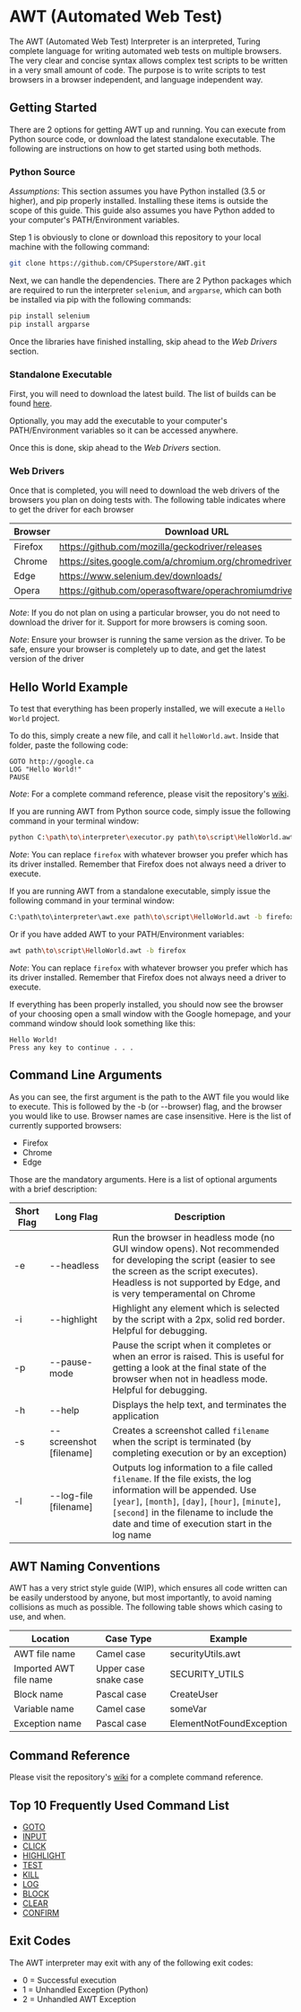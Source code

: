 # AWT (Automated Web Test)
The AWT (Automated Web Test) Interpreter is an interpreted, Turing complete language for writing automated web tests 
on multiple browsers. The very clear and concise syntax allows complex test scripts to be written 
in a very small amount of code. The purpose is to write scripts to test browsers in a browser independent, and language independent way.


## Getting Started
There are 2 options for getting AWT up and running. You can execute from Python source code, 
or download the latest standalone executable. 
The following are instructions on how to get started using both methods.

### Python Source
*Assumptions*: This section assumes you have Python installed (3.5 or higher), and pip properly installed.
Installing these items is outside the scope of this guide. 
This guide also assumes you have Python added to your computer's PATH/Environment variables.


Step 1 is obviously to clone or download this repository to your local machine with the following command:
```bash 
git clone https://github.com/CPSuperstore/AWT.git
```

Next, we can handle the dependencies. There are 2 Python packages which are required to run the interpreter `selenium`, and `argparse`, which can both be installed via pip with the following commands:
```bash
pip install selenium
pip install argparse
```

Once the libraries have finished installing, skip ahead to the *Web Drivers* section.

### Standalone Executable
First, you will need to download the latest build. 
The list of builds can be found [here](https://github.com/CPSuperstore/AWT/releases).

Optionally, you may add the executable to your computer's PATH/Environment variables so it can be accessed anywhere.

Once this is done, skip ahead to the *Web Drivers* section.

### Web Drivers
Once that is completed, you will need to download the web drivers of the browsers you plan on doing tests with.
The following table indicates where to get the driver for each browser

| Browser 	| Download URL 	| Save path 	|
|---------	|--------------	|-----------	|
| Firefox  	| https://github.com/mozilla/geckodriver/releases | `webDrivers/geckodriver.exe` |
| Chrome  	| https://sites.google.com/a/chromium.org/chromedriver/ | `webDrivers/chromedriver.exe` |
| Edge    	| https://www.selenium.dev/downloads/ | `webDrivers/MicrosoftWebDriver.exe`          	|
| Opera    	| https://github.com/operasoftware/operachromiumdriver/releases | `webDrivers/operadriver.exe` |

*Note*: If you do not plan on using a particular browser, you do not need to download the driver for it.
Support for more browsers is coming soon.

*Note*: Ensure your browser is running the same version as the driver. 
To be safe, ensure your browser is completely up to date, and get the latest version of the driver

## Hello World Example
To test that everything has been properly installed, we will execute a `Hello World` project.

To do this, simply create a new file, and call it `helloWorld.awt`. Inside that folder, paste the following code:
```
GOTO http://google.ca
LOG "Hello World!"
PAUSE
```

*Note*: For a complete command reference, 
please visit the repository's [wiki](https://github.com/CPSuperstore/AWT/wiki).

If you are running AWT from Python source code, simply issue the following command in your terminal window:
```bash
python C:\path\to\interpreter\executor.py path\to\script\HelloWorld.awt -b firefox
```
*Note*: You can replace `firefox` with whatever browser you prefer which has its driver installed. 
Remember that Firefox does not always need a driver to execute.

If you are running AWT from a standalone executable, simply issue the following command in your terminal window:
```bash
C:\path\to\interpreter\awt.exe path\to\script\HelloWorld.awt -b firefox
```

Or if you have added AWT to your PATH/Environment variables:
```bash
awt path\to\script\HelloWorld.awt -b firefox
```
*Note*: You can replace `firefox` with whatever browser you prefer which has its driver installed. 
Remember that Firefox does not always need a driver to execute.

If everything has been properly installed, you should now see the browser of your choosing open a small window 
with the Google homepage, and your command window should look something like this:
```
Hello World!
Press any key to continue . . .
```

## Command Line Arguments
As you can see, the first argument is the path to the AWT file you would like to execute. This is followed by the -b (or --browser) flag, and the browser you would like to use. Browser names are case insensitive. Here is the list of currently supported browsers:
 - Firefox
 - Chrome
 - Edge
 
Those are the mandatory arguments. Here is a list of optional arguments with a brief description:

| Short Flag 	| Long Flag | Description |
|---------	|--------------	|-----------	|
| -e | --headless | Run the browser in headless mode (no GUI window opens). Not recommended for developing the script (easier to see the screen as the script executes). Headless is not supported by Edge, and is very temperamental on Chrome |
| -i | --highlight | Highlight any element which is selected by the script with a 2px, solid red border. Helpful for debugging. |
| -p | --pause-mode | Pause the script when it completes or when an error is raised. This is useful for getting a look at the final state of the browser when not in headless mode. Helpful for debugging. |
| -h | --help | Displays the help text, and terminates the application |
| -s | --screenshot [filename] | Creates a screenshot called `filename` when the script is terminated (by completing execution or by an exception) |
| -l | --log-file [filename] | Outputs log information to a file called `filename`. If the file exists, the log information will be appended. Use `[year]`, `[month]`, `[day]`, `[hour]`, `[minute]`, `[second]` in the filename to include the date and time of execution start in the log name  |

## AWT Naming Conventions
AWT has a very strict style guide (WIP), which ensures all code written can be easily understood by anyone, 
but most importantly, to avoid naming collisions as much as possible. 
The following table shows which casing to use, and when.

| Location 	| Case Type | Example |
|---------	|--------------	|-----------	|
| AWT file name  	| Camel case | securityUtils.awt |
| Imported AWT file name  	| Upper case snake case | SECURITY_UTILS |
| Block name  	| Pascal case | CreateUser |
| Variable name  	| Camel case | someVar |
| Exception name  	| Pascal case | ElementNotFoundException |

## Command Reference
Please visit the repository's [wiki](https://github.com/CPSuperstore/AWT/wiki) for a complete command reference.

## Top 10 Frequently Used Command List
- [GOTO](https://github.com/CPSuperstore/AWT/wiki/GOTO)
- [INPUT](https://github.com/CPSuperstore/AWT/wiki/INPUT)
- [CLICK](https://github.com/CPSuperstore/AWT/wiki/CLICK)
- [HIGHLIGHT](https://github.com/CPSuperstore/AWT/wiki/HIGHLIGHT)
- [TEST](https://github.com/CPSuperstore/AWT/wiki/TEST)
- [KILL](https://github.com/CPSuperstore/AWT/wiki/KILL)
- [LOG](https://github.com/CPSuperstore/AWT/wiki/LOG)
- [BLOCK](https://github.com/CPSuperstore/AWT/wiki/BLOCK)
- [CLEAR](https://github.com/CPSuperstore/AWT/wiki/CLEAR)
- [CONFIRM](https://github.com/CPSuperstore/AWT/wiki/CONFIRM)

## Exit Codes
The AWT interpreter may exit with any of the following exit codes:

- 0 = Successful execution
- 1 = Unhandled Exception (Python)
- 2 = Unhandled AWT Exception 